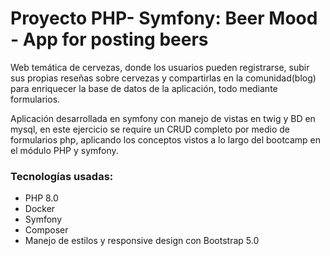 # Proyecto PHP- Symfony: Beer Mood - App for posting beers

Web temática de cervezas, donde los usuarios pueden registrarse, subir sus propias reseñas sobre cervezas y compartirlas en la comunidad(blog) para enriquecer la base de datos de la aplicación, todo mediante formularios.

Aplicación desarrollada en symfony con manejo de vistas en twig y BD en mysql, en este ejercicio se require un CRUD completo por medio de formularios php, aplicando los conceptos vistos a lo largo del bootcamp en el módulo PHP y symfony.

### Tecnologías usadas:
<ul>
<li>PHP 8.0
<li>Docker
<li>Symfony
<li>Composer
<li>Manejo de estilos y responsive design con Bootstrap 5.0
  
